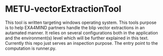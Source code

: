 # METU-vectorExtractionTool
This tool is written targeting windows operating system. This tools purpose is to help EXA4MIND partners handle the blip vector extractions in an autamated manner. It relies on several configurations both in the application and the environment(s) level which will be further explained in this text. Currently this repo just serves an inspection purpose. The entry point to the computation is runner.py.
